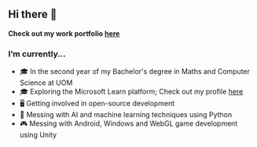 ## Hi there 👋

**Check out my work portfolio [here](https://affank1020.github.io)**

### I’m currently...
- 🎓 In the second year of my Bachelor's degree in Maths and Computer Science at UOM
- 🎓 Exploring the Microsoft Learn platform; Check out my profile [here](https://learn.microsoft.com/en-us/users/affankhan-6028/)
- 🖥️ Getting involved in open-source development
- 🤖 Messing with AI and machine learning techniques using Python
- 🎮 Messing with Android, Windows and WebGL game development using Unity
